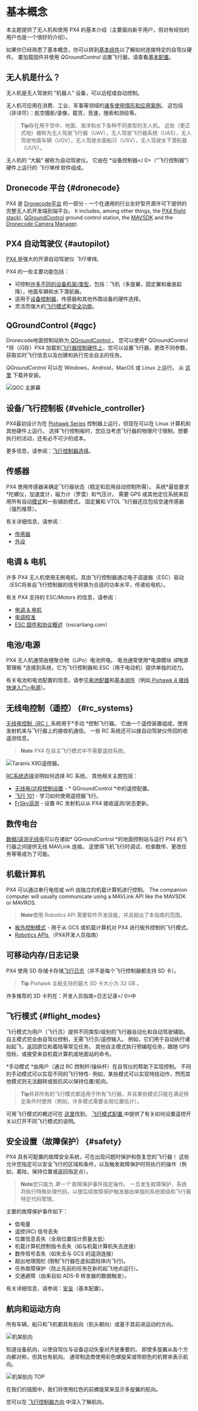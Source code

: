 # 基本概念

本主题提供了无人机和使用 PX4 的基本介绍（主要面向新手用户，但对有经验的用户也是一个很好的介绍）。

如果你已经熟悉了基本概念，你可以转到[基本组件](../assembly/README.md)以了解如何连接特定的自驾仪硬件。 要加载固件并使用 *QGroundControl* 设置飞行器，请查看[基本配置](../config/README.md)。

## 无人机是什么？

无人机是无人驾驶的 ”机器人“ 设备，可以远程或自动控制。

无人机可应用在消费、工业、军事等领域的[诸多使用情形和应用案例](http://px4.io/applications/)。 这包括（非详尽）：航空摄影/录像，载货，竞速，搜索和测绘等。

> **Tip**存在用于空中、地面、海洋和水下各种不同类型的无人机。 这些（更正式地）被称为无人驾驶飞行器（UAV），无人驾驶飞行器系统（UAS），无人驾驶地面车辆（UGV），无人驾驶水面船只（USV），无人驾驶水下潜航器（UUV）。

无人机的 ”大脑“ 被称为自动驾驶仪。 它由在 *设备控制器</ 0>（“飞行控制器”）硬件上运行的 *飞行堆栈* 软件组成。</p> 

## Dronecode 平台 {#dronecode}

PX4 是 [Dronecode平台](https://www.dronecode.org/platform/) 的一部分 - 一个在通用的行业友好型开源许可下提供的完整无人机开发端到端平台。 It includes, among other things, the [PX4 flight stack](#autopilot)), [QGroundControl](#qgc) ground control station, the [MAVSDK](https://www.dronecode.org/sdk/) and the [Dronecode Camera Manager](https://camera-manager.dronecode.org/en/).

## PX4 自动驾驶仪 {#autopilot}

[ PX4 ](http://px4.io/)是强大的开源自动驾驶仪 *飞行堆栈*。

PX4 的一些主要功能包括：

- 可控制[许多不同的设备机架/类型](../airframes/airframe_reference.md)，包括：飞机（多旋翼，固定翼和垂直起降），地面车辆和水下潜航器。 
- 适用于[设备控制器](#vehicle_controller)，传感器和其他外围设备的硬件选择。
- 灵活而强大的[飞行模式](#flight_modes)和[安全功能](#safety)。

## QGroundControl {#qgc}

Dronecode地面控制站称为[ QGroundControl ](http://qgroundcontrol.com/)。 您可以使用* QGroundControl *将（闪存）PX4 加载到[飞行器控制硬件上](flight_controller_selection.md)，您可以设置飞行器，更改不同参数，获取实时飞行信息以及创建和执行完全自主的任务。

*QGroundControl* 可以在 Windows，Android，MacOS 或 Linux 上运行。 从 [这里](http://qgroundcontrol.com/downloads/) 下载并安装。

![QGC 主屏幕](../../images/qgc_main_screen.jpg)

## 设备/飞行控制板 {#vehicle_controller}

PX4最初设计为在 [Pixhawk Series](../flight_controller/pixhawk_series.md) 控制器上运行，但现在可以在 Linux 计算机和其他硬件上运行。 选择飞行控制板时，您应当考虑飞行器的物理尺寸限制，想要执行的活动，还有必不可少的成本。

更多信息，请参阅：[飞行控制器选择](flight_controller_selection.md)。

## 传感器

PX4 使用传感器来确定飞行器状态（稳定和启用自动控制所需）。 系统*最低要求 *陀螺仪，加速度计，磁力计（罗盘）和气压计。 需要 GPS 或其他定位系统来启用所有自动[模式](../getting_started/flight_modes.md#categories)和一些辅助模式。 固定翼和 VTOL 飞行器还应包括空速传感器（强烈推荐）。

有关详细信息，请参阅︰

- [传感器](../getting_started/sensor_selection.md) 
- [外设](../peripherals/README.md)

## 电调 & 电机

许多 PX4 无人机使用无刷电机，其由飞行控制器通过电子调速器（ESC）驱动（ESC将来自飞行控制器的信号转换为合适的功率水平，传递给电机）。

有关 PX4 支持的 ESC/Motors 的信息，请参阅：

- [电调 & 电机](../peripherals/esc_motors.md)
- [电调校准](../advanced_config/esc_calibration.md)
- [ESC 固件和协议概述](https://oscarliang.com/esc-firmware-protocols/)（oscarliang.com）

## 电池/电源

PX4 无人机通常由锂聚合物（LiPo）电池供电。 电池通常使用*电源模块 *或*电源管理板 *连接到系统，它为飞行控制器和 ESC（用于电动机）提供单独的动力。

有关电池和电池配置的信息，请参见[电池配置](../config/battery.md)和[基本组件](../assembly/README.md)（例如[ Pixhawk 4 接线快速入门>电源](../assembly/quick_start_pixhawk4.md#power)）。

## 无线电控制（遥控） {#rc_systems}

[无线电控制（RC ）](../getting_started/rc_transmitter_receiver.md)系统用于*手动 *控制飞行器。 它由一个遥控装置组成，使用发射机来与飞行器上的接收机通信。 一些 RC 系统还可以接自动驾驶仪传回的收遥测信息。

> **Note** PX4 在自主飞行模式中不需要遥控系统。

![Taranis X9D遥控器。](../../assets/hardware/transmitters/frsky_taranis_x9d_transmitter.jpg)

[ RC系统选择](../getting_started/rc_transmitter_receiver.md)说明如何选择 RC 系统。 其他相关主题包括：

- [无线电/远程控制设置](../config/radio.md) - * QGroundControl *中的遥控配置。
- [飞行 101](../flying/basic_flying.md) - 学习如何使用遥控器飞行。
- [ FrSky遥测](../peripherals/frsky_telemetry.md) - 设置 RC 发射机以从 PX4 接收遥测/状态更新。

## 数传电台

[数据/遥测无线电](../telemetry/README.md)可以在诸如* QGroundControl *的地面控制站与运行 PX4 的飞行器之间提供无线 MAVLink 连接。 这使得飞机飞行时调试、检查数传、更改任务等等成为了可能。

## 机载计算机

PX4 可以通过串行电缆或 wifi 由独立的机载计算机进行控制。 The companion computer will usually communicate using a MAVLink API like the MAVSDK or MAVROS.

> **Note**使用 Robotics API 需要软件开发技能，并且超出了本指南的范围。

- [板外控制模式](../flight_modes/offboard.md) - 用于从 GCS 或机载计算机对 PX4 进行板外控制的飞行模式。 
- [Robotics APIs ](https://dev.px4.io/en/robotics/)（PX4开发人员指南）

## 可移动内存/日志记录

PX4 使用 SD 存储卡存储[飞行日志](../getting_started/flight_reporting.md)（并不是每个飞行控制器都支持 SD 卡）。

> **Tip** Pixhawk 主板支持的最大 SD 卡大小为 32 GB 。

许多推荐的 SD 卡列在：开发人员指南>日志记录</ 0>中</p> 

## 飞行模式 {#flight_modes}

飞行模式为用户（飞行员）提供不同类型/级别的飞行器自动化和自动驾驶辅助。 自主模式完全由自驾仪控制，无需飞行员/遥控输入。 例如，它们用于自动执行诸如起飞，返回原位和着陆等常见任务。 其他自主模式执行预编程任务，跟随 GPS 信标，或接受来自机载计算机或地面站的命令。

*手动模式 *由用户（通过 RC 控制杆/操纵杆）在自驾仪的帮助下实现控制。 不同的手动模式可以实现不同的飞行特性- 例如，某些模式可以实现特技动作，然而其他模式则无法翻转或抵抗风以保持位置/航向。

> **Tip**并非所有的飞行模式都适用于所有飞行器，并且某些模式只能在满足特定条件时使用（例如，许多模式需要全局位置估计）。

可用飞行模式的概述可在 [这里](../getting_started/flight_modes.md)找到。 [飞行模式配置 ](../config/flight_mode.md)中提供了有关如何设置遥控开关以打开不同飞行模式的说明。

## 安全设置（故障保护） {#safety}

PX4 具有可配置的故障安全系统，可在出现问题时保护和恢复您的飞行器！ 这些允许您指定可以安全飞行的区域和条件，以及触发故障保护时将执行的操作（例如，着陆，保持位置或返回指定点）。

> **Note**您只能为 *第一个* 故障保护事件指定操作。 一旦发生故障保护，系统将执行特殊处理代码，以便后续故障保护触发器由单独的系统层级和飞行器特定代码管理。

主要的故障保护事件如下：

- 低电量
- 遥控(RC) 信号丢失
- 位置信息丢失（全局位置估计质量太低）
- 机载计算机控制指令丢失（如与机载计算机失去连接）
- 数传信号丢失（如失去与 GCS 的遥测连接）
- 超出地理围栏 (限制飞行器在虚拟圆柱体内飞行)。
- 任务故障保护（防止先前的任务在新的起飞地点运行）。
- 交通避障（由来自如 ADS-B 转发器的数据触发）。

有关详细信息，请参阅：[安全](../config/safety.md)（基本配置）。

## 航向和运动方向

所有车辆，船只和飞机都具有航向（机头朝向）或基于其前进运动的方向。

![机架航向](../../images/frame_heading.png)

知道设备航向，以使自驾仪与设备运动矢量对齐是重要的。 即使多旋翼从各个方向都对称，但其也有航向。 通常制造商使用彩色螺旋桨或带颜色的机臂来表示航向。

![机架航向 TOP](../../images/frame_heading_top.png)

在我们的插图中，我们将使用红色的前螺旋桨来显示多旋翼的航向。

您可以在 [飞行控制器方向](../config/flight_controller_orientation.md) 中深入了解航向。